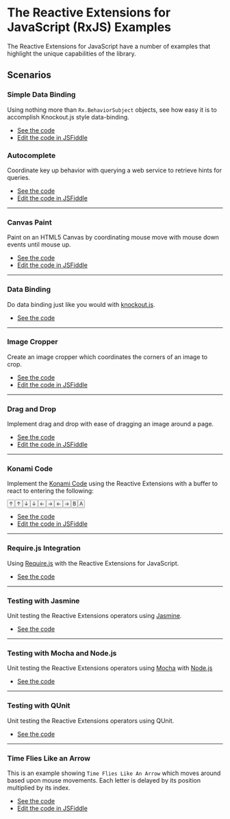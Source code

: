 # The Reactive Extensions for JavaScript (RxJS) Examples #

The Reactive Extensions for JavaScript have a number of examples that highlight the unique capabilities of the library.

## Scenarios

### Simple Data Binding ###

Using nothing more than `Rx.BehaviorSubject` objects, see how easy it is to accomplish Knockout.js style data-binding.

- [See the code](https://github.com/Reactive-Extensions/RxJS/tree/master/examples/simpledatabinding)
- [Edit the code in JSFiddle](http://jsfiddle.net/mattpodwysocki/rwr42/)

### Autocomplete ###

Coordinate key up behavior with querying a web service to retrieve hints for queries.

- [See the code](https://github.com/Reactive-Extensions/RxJS/tree/master/examples/autocomplete)
- [Edit the code in JSFiddle](http://jsfiddle.net/mattpodwysocki/AL8Mj)

* * *

### Canvas Paint ###

Paint on an HTML5 Canvas by coordinating mouse move with mouse down events until mouse up.

- [See the code](https://github.com/Reactive-Extensions/RxJS/tree/master/examples/canvaspaint)
- [Edit the code in JSFiddle](http://jsfiddle.net/mattpodwysocki/2EnC4)

* * *

### Data Binding ###

Do data binding just like you would with [knockout.js](http://knockoutjs.com/).

- [See the code](https://github.com/Reactive-Extensions/RxJS/blob/master/examples/databinding/)

* * *

### Image Cropper ###

Create an image cropper which coordinates the corners of an image to crop.

- [See the code](https://github.com/Reactive-Extensions/RxJS/tree/master/examples/crop)
- [Edit the code in JSFiddle](http://jsfiddle.net/mattpodwysocki/gJtjx)

* * *

### Drag and Drop ###

Implement drag and drop with ease of dragging an image around a page.

- [See the code](https://github.com/Reactive-Extensions/RxJS/tree/master/examples/dragndrop)
- [Edit the code in JSFiddle](http://jsfiddle.net/mattpodwysocki/pfCqq)

* * *

### Konami Code ###

Implement the [Konami Code](http://en.wikipedia.org/wiki/Konami_Code) using the Reactive Extensions with a buffer to react to entering the following:

<p><kbd class="keyboard-key nowrap" style="border: 1px solid #aaa; -moz-border-radius: 2px; -webkit-border-radius: 2px; border-radius: 2px; -moz-box-shadow: 1px 2px 2px #ddd; -webkit-box-shadow: 1px 2px 2px #ddd; box-shadow: 1px 2px 2px #ddd; background-color: #f9f9f9; background-image: -moz-linear-gradient(top, #eee, #f9f9f9, #eee); background-image: -ms-linear-gradient(top, #eee, #f9f9f9, #eee); background-image: -o-linear-gradient(top, #eee, #f9f9f9, #eee); background-image: -webkit-linear-gradient(top, #eee, #f9f9f9, #eee); background-image: linear-gradient(top, #eee, #f9f9f9, #eee); padding: 1px 3px; font-family: inherit; font-size: 0.85em;">↑</kbd><kbd class="keyboard-key nowrap" style="border: 1px solid #aaa; -moz-border-radius: 2px; -webkit-border-radius: 2px; border-radius: 2px; -moz-box-shadow: 1px 2px 2px #ddd; -webkit-box-shadow: 1px 2px 2px #ddd; box-shadow: 1px 2px 2px #ddd; background-color: #f9f9f9; background-image: -moz-linear-gradient(top, #eee, #f9f9f9, #eee); background-image: -ms-linear-gradient(top, #eee, #f9f9f9, #eee); background-image: -o-linear-gradient(top, #eee, #f9f9f9, #eee); background-image: -webkit-linear-gradient(top, #eee, #f9f9f9, #eee); background-image: linear-gradient(top, #eee, #f9f9f9, #eee); padding: 1px 3px; font-family: inherit; font-size: 0.85em;">↑</kbd><kbd class="keyboard-key nowrap" style="border: 1px solid #aaa; -moz-border-radius: 2px; -webkit-border-radius: 2px; border-radius: 2px; -moz-box-shadow: 1px 2px 2px #ddd; -webkit-box-shadow: 1px 2px 2px #ddd; box-shadow: 1px 2px 2px #ddd; background-color: #f9f9f9; background-image: -moz-linear-gradient(top, #eee, #f9f9f9, #eee); background-image: -ms-linear-gradient(top, #eee, #f9f9f9, #eee); background-image: -o-linear-gradient(top, #eee, #f9f9f9, #eee); background-image: -webkit-linear-gradient(top, #eee, #f9f9f9, #eee); background-image: linear-gradient(top, #eee, #f9f9f9, #eee); padding: 1px 3px; font-family: inherit; font-size: 0.85em;">↓</kbd><kbd class="keyboard-key nowrap" style="border: 1px solid #aaa; -moz-border-radius: 2px; -webkit-border-radius: 2px; border-radius: 2px; -moz-box-shadow: 1px 2px 2px #ddd; -webkit-box-shadow: 1px 2px 2px #ddd; box-shadow: 1px 2px 2px #ddd; background-color: #f9f9f9; background-image: -moz-linear-gradient(top, #eee, #f9f9f9, #eee); background-image: -ms-linear-gradient(top, #eee, #f9f9f9, #eee); background-image: -o-linear-gradient(top, #eee, #f9f9f9, #eee); background-image: -webkit-linear-gradient(top, #eee, #f9f9f9, #eee); background-image: linear-gradient(top, #eee, #f9f9f9, #eee); padding: 1px 3px; font-family: inherit; font-size: 0.85em;">↓</kbd><kbd class="keyboard-key nowrap" style="border: 1px solid #aaa; -moz-border-radius: 2px; -webkit-border-radius: 2px; border-radius: 2px; -moz-box-shadow: 1px 2px 2px #ddd; -webkit-box-shadow: 1px 2px 2px #ddd; box-shadow: 1px 2px 2px #ddd; background-color: #f9f9f9; background-image: -moz-linear-gradient(top, #eee, #f9f9f9, #eee); background-image: -ms-linear-gradient(top, #eee, #f9f9f9, #eee); background-image: -o-linear-gradient(top, #eee, #f9f9f9, #eee); background-image: -webkit-linear-gradient(top, #eee, #f9f9f9, #eee); background-image: linear-gradient(top, #eee, #f9f9f9, #eee); padding: 1px 3px; font-family: inherit; font-size: 0.85em;">←</kbd><kbd class="keyboard-key nowrap" style="border: 1px solid #aaa; -moz-border-radius: 2px; -webkit-border-radius: 2px; border-radius: 2px; -moz-box-shadow: 1px 2px 2px #ddd; -webkit-box-shadow: 1px 2px 2px #ddd; box-shadow: 1px 2px 2px #ddd; background-color: #f9f9f9; background-image: -moz-linear-gradient(top, #eee, #f9f9f9, #eee); background-image: -ms-linear-gradient(top, #eee, #f9f9f9, #eee); background-image: -o-linear-gradient(top, #eee, #f9f9f9, #eee); background-image: -webkit-linear-gradient(top, #eee, #f9f9f9, #eee); background-image: linear-gradient(top, #eee, #f9f9f9, #eee); padding: 1px 3px; font-family: inherit; font-size: 0.85em;">→</kbd><kbd class="keyboard-key nowrap" style="border: 1px solid #aaa; -moz-border-radius: 2px; -webkit-border-radius: 2px; border-radius: 2px; -moz-box-shadow: 1px 2px 2px #ddd; -webkit-box-shadow: 1px 2px 2px #ddd; box-shadow: 1px 2px 2px #ddd; background-color: #f9f9f9; background-image: -moz-linear-gradient(top, #eee, #f9f9f9, #eee); background-image: -ms-linear-gradient(top, #eee, #f9f9f9, #eee); background-image: -o-linear-gradient(top, #eee, #f9f9f9, #eee); background-image: -webkit-linear-gradient(top, #eee, #f9f9f9, #eee); background-image: linear-gradient(top, #eee, #f9f9f9, #eee); padding: 1px 3px; font-family: inherit; font-size: 0.85em;">←</kbd><kbd class="keyboard-key nowrap" style="border: 1px solid #aaa; -moz-border-radius: 2px; -webkit-border-radius: 2px; border-radius: 2px; -moz-box-shadow: 1px 2px 2px #ddd; -webkit-box-shadow: 1px 2px 2px #ddd; box-shadow: 1px 2px 2px #ddd; background-color: #f9f9f9; background-image: -moz-linear-gradient(top, #eee, #f9f9f9, #eee); background-image: -ms-linear-gradient(top, #eee, #f9f9f9, #eee); background-image: -o-linear-gradient(top, #eee, #f9f9f9, #eee); background-image: -webkit-linear-gradient(top, #eee, #f9f9f9, #eee); background-image: linear-gradient(top, #eee, #f9f9f9, #eee); padding: 1px 3px; font-family: inherit; font-size: 0.85em;">→</kbd><kbd class="keyboard-key nowrap" style="border: 1px solid #aaa; -moz-border-radius: 2px; -webkit-border-radius: 2px; border-radius: 2px; -moz-box-shadow: 1px 2px 2px #ddd; -webkit-box-shadow: 1px 2px 2px #ddd; box-shadow: 1px 2px 2px #ddd; background-color: #f9f9f9; background-image: -moz-linear-gradient(top, #eee, #f9f9f9, #eee); background-image: -ms-linear-gradient(top, #eee, #f9f9f9, #eee); background-image: -o-linear-gradient(top, #eee, #f9f9f9, #eee); background-image: -webkit-linear-gradient(top, #eee, #f9f9f9, #eee); background-image: linear-gradient(top, #eee, #f9f9f9, #eee); padding: 1px 3px; font-family: inherit; font-size: 0.85em;">B</kbd><kbd class="keyboard-key nowrap" style="border: 1px solid #aaa; -moz-border-radius: 2px; -webkit-border-radius: 2px; border-radius: 2px; -moz-box-shadow: 1px 2px 2px #ddd; -webkit-box-shadow: 1px 2px 2px #ddd; box-shadow: 1px 2px 2px #ddd; background-color: #f9f9f9; background-image: -moz-linear-gradient(top, #eee, #f9f9f9, #eee); background-image: -ms-linear-gradient(top, #eee, #f9f9f9, #eee); background-image: -o-linear-gradient(top, #eee, #f9f9f9, #eee); background-image: -webkit-linear-gradient(top, #eee, #f9f9f9, #eee); background-image: linear-gradient(top, #eee, #f9f9f9, #eee); padding: 1px 3px; font-family: inherit; font-size: 0.85em;">A</kbd></p>

- [See the code](https://github.com/Reactive-Extensions/RxJS/tree/master/examples/konamicode)
- [Edit the code in JSFiddle](http://jsfiddle.net/mattpodwysocki/2Ydym/)

* * *

### Require.js Integration ###

Using [Require.js](http://requirejs.org) with the Reactive Extensions for JavaScript.

- [See the code](https://github.com/Reactive-Extensions/RxJS/tree/master/examples/requirejs)

* * *

### Testing with Jasmine ###

Unit testing the Reactive Extensions operators using [Jasmine](http://pivotal.github.io/jasmine/).

- [See the code](https://github.com/Reactive-Extensions/RxJS/tree/master/examples/testing/jasmine)

* * *

### Testing with Mocha and Node.js ###

Unit testing the Reactive Extensions operators using [Mocha](http://mochajs.org/) with [Node.js](http://nodejs.org)

- [See the code](https://github.com/Reactive-Extensions/RxJS/tree/master/examples/testing/nodejs)

* * *

### Testing with QUnit ###

Unit testing the Reactive Extensions operators using QUnit.

- [See the code](https://github.com/Reactive-Extensions/RxJS/tree/master/examples/testing/qunit)

* * *

### Time Flies Like an Arrow ###

This is an example showing `Time Flies Like An Arrow` which moves around based upon mouse movements.  Each letter is delayed by its position multiplied by its index.

- [See the code](https://github.com/Reactive-Extensions/RxJS/tree/master/examples/timeflies)
- [Edit the code in JSFiddle](http://jsfiddle.net/mattpodwysocki/9EjSQ)
